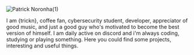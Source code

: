 <!--banner-->
![Patrick Noronha(1)](https://github.com/patricknss/patricknss/assets/78814591/be2ea233-2246-4efd-ba28-f5fb755ba474)

<!--info-->
I am {trickn}, coffee fan, cybersecurity student, developer, appreciator of good music, and just a good guy who's motivated to become the best version of himself. I am daily active on discord and i'm always coding, studying or playing something. Here you could find some projects, interesting and useful things.
<!--info/end-->


